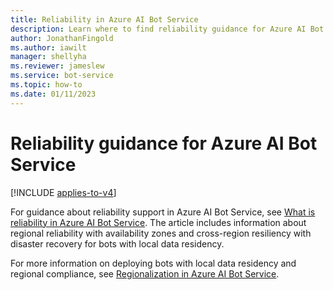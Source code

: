 ```yaml
---
title: Reliability in Azure AI Bot Service
description: Learn where to find reliability guidance for Azure AI Bot Service.
author: JonathanFingold
ms.author: iawilt
manager: shellyha
ms.reviewer: jameslew
ms.service: bot-service
ms.topic: how-to
ms.date: 01/11/2023
---
```


# Reliability guidance for Azure AI Bot Service

[!INCLUDE [applies-to-v4](includes/applies-to-v4-current.md)]

For guidance about reliability support in Azure AI Bot Service, see [What is reliability in Azure AI Bot Service](/azure/reliability/reliability-bot).
The article includes information about regional reliability with availability zones and cross-region resiliency with disaster recovery for bots with local data residency.

For more information on deploying bots with local data residency and regional compliance, see [Regionalization in Azure AI Bot Service](v4sdk/bot-builder-concept-regionalization.md).
